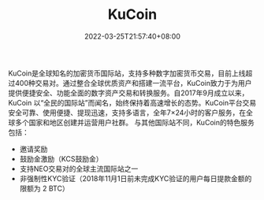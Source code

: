 ﻿---
weight: 
title: "KuCoin"
description: "KuCoin是全球知名的加密货币国际站，支持多种数字加密货币交易。"
date: 2022-03-25T21:57:40+08:00
lastmod: 2022-03-25T16:45:40+08:00
draft: false
authors: ["Metabd"]
featuredImage: "kucoin.webp"
link: ""
tags: ["交易所","KuCoin"]
categories: ["navigation"]
navigation: ["交易所"]
lightgallery: true
toc: true
pinned: false
recommend: false
recommend1: false
---
KuCoin是全球知名的加密货币国际站，支持多种数字加密货币交易，目前上线超过400种交易对。通过整合全球优质资产和搭建一流平台，KuCoin致力于为用户提供便捷安全、功能全面的数字资产交易和转换服务。自2017年9月成立以来，KuCoin 以“全民的国际站”而闻名，始终保持着高速增长的态势。KuCoin平台交易安全可靠、使用便捷、提现迅速，支持多语言，全年7×24小时的客户服务，在全球多个国家和地区创建并运营用户社群。
与其他国际站不同，KuCoin的特色服务包括：
- 邀请奖励
- 鼓励金激励（KCS鼓励金）
- 支持NEO交易对的全球主流国际站之一
- 非强制性KYC验证（2018年11月1日前未完成KYC验证的用户每日提款金额的限额为 2 BTC）
